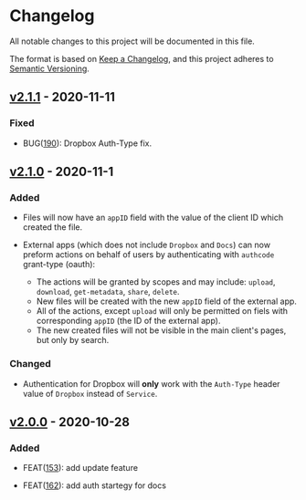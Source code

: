 # Changelog

All notable changes to this project will be documented in this file.

The format is based on [Keep a Changelog](https://keepachangelog.com/en/1.0.0/),
and this project adheres to [Semantic Versioning](https://semver.org/spec/v2.0.0.html).

## [v2.1.1] - 2020-11-11

### Fixed

- BUG([190](https://github.com/meateam/api-gateway/pull/190)): Dropbox Auth-Type fix.

## [v2.1.0] - 2020-11-1

### Added

- Files will now have an `appID` field with the value of the client ID which created the file.

- External apps (which does not include `Dropbox` and `Docs`) can now preform actions on behalf of users by authenticating with `authcode` grant-type (oauth):
  - The actions will be granted by scopes and may include: `upload`, `download`, `get-metadata`, `share`, `delete`.
  - New files will be created with the new `appID` field of the external app.
  - All of the actions, except `upload` will only be permitted on fiels with corresponding `appID` (the ID of the external app).
  - The new created files will not be visible in the main client's pages, but only by search. 
 

### Changed

- Authentication for Dropbox will **only** work with the `Auth-Type` header value of `Dropbox` instead of `Service`.


## [v2.0.0] - 2020-10-28

### Added

- FEAT([153](https://github.com/meateam/api-gateway/pull/153)): add update feature

- FEAT([162](https://github.com/meateam/api-gateway/pull/162)): add auth startegy for docs

[unreleased]: https://github.com/meateam/api-gateway/compare/master...develop
[v2.1.1]: https://github.com/meateam/api-gateway/compare/v2.1.0...v2.1.1
[v2.1.0]: https://github.com/meateam/api-gateway/compare/v2.0.0...v2.1.0
[v2.0.0]: https://github.com/meateam/api-gateway/compare/v1.3...v2.0.0
